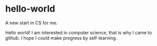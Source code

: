 # hello-world
A new start in CS for me.

Hello world! I am interested in computer science, that is why I came to github. I hope I could make progress by self-learning. 
